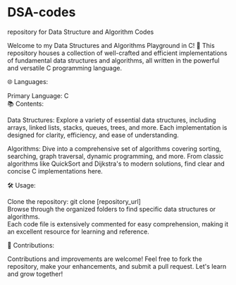 # DSA-codes
repository for Data Structure and Algorithm Codes  

Welcome to my Data Structures and Algorithms Playground in C! 🚀 This repository houses a collection of well-crafted and efficient implementations of fundamental data structures and algorithms, all written in the powerful and versatile C programming language.

🌐 Languages:

Primary Language: C  
📚 Contents:
  
Data Structures: Explore a variety of essential data structures, including arrays, linked lists, stacks, queues, trees, and more. Each implementation is designed for clarity, efficiency, and ease of understanding.
  
Algorithms: Dive into a comprehensive set of algorithms covering sorting, searching, graph traversal, dynamic programming, and more. From classic algorithms like QuickSort and Dijkstra's to modern solutions, find clear and concise C implementations here.  
  
🛠️ Usage:  
  
Clone the repository: git clone [repository_url]  
Browse through the organized folders to find specific data structures or algorithms.  
Each code file is extensively commented for easy comprehension, making it an excellent resource for learning and reference.  

🤝 Contributions:  
  
Contributions and improvements are welcome! Feel free to fork the repository, make your enhancements, and submit a pull request. Let's learn and grow together!







